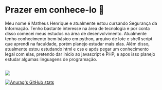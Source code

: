 <h1>Prazer em conhece-lo 👋</h1>

Meu nome é Matheus Henrique e atualmente estou cursando Segurança da Informação. Tenho bastante interesse na área de tecnologia e por conta disso comecei meus estudos na área de desenvolvimento. Atualmente tenho conhecimento bem básico em python, arquivo de lote e shell script que aprendi na faculdade, porém planejo estudar mais elas. Além disso, atualmente estou estudando html e css e após pegar um conhecimento legal com elas, pretendo dar início ao javascript e PHP, e apos isso planejo estudar algumas linguagens de programação.
##

<div>
<a href="https://www.linkedin.com/in/matheus-lima-7221351a2/" targat="_blank"> <img src="https://img.shields.io/badge/-LinkedIn-blue" target="_blank"></a>
</div>

[![Anurag's GitHub stats](https://github-readme-stats.vercel.app/api?username=matlima11)](https://github.com/matlima11/github-readme-stats)
